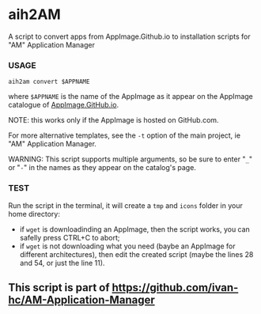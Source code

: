 # aih2AM
A script to convert apps from AppImage.Github.io to installation scripts for "AM" Application Manager

### USAGE

    aih2am convert $APPNAME
where `$APPNAME` is the name of the AppImage as it appear on the AppImage catalogue of [AppImage.GitHub.io](https://appimage.github.io/apps/).

NOTE: this works only if the AppImage is hosted on GitHub.com.

For more alternative templates, see the `-t` option of the main project, ie "AM" Application Manager.

WARNING: This script supports multiple arguments, so be sure to enter "`_`" or "`-`" in the names as they appear on the catalog's page.

### TEST
Run the script in the terminal, it will create a `tmp` and `icons` folder in your home directory:
- if `wget` is downloadinding an AppImage, then the script works, you can safelly press CTRL+C to abort;
- if `wget` is not downloading what you need (baybe an AppImage for different architectures), then edit the created script (maybe the lines 28 and 54, or just the line 11).

## This script is part of https://github.com/ivan-hc/AM-Application-Manager
